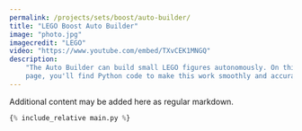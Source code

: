 ```yaml
---
permalink: /projects/sets/boost/auto-builder/
title: "LEGO Boost Auto Builder"
image: "photo.jpg"
imagecredit: "LEGO"
video: "https://www.youtube.com/embed/TXvCEK1MNGQ"
description:
    "The Auto Builder can build small LEGO figures autonomously. On this
    page, you'll find Python code to make this work smoothly and accurately."
---
```


Additional content may be added here as regular markdown.

```python
{% include_relative main.py %}
```
